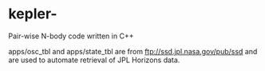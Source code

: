 # kepler-
Pair-wise N-body code written in C++

apps/osc_tbl and apps/state_tbl are from ftp://ssd.jpl.nasa.gov/pub/ssd
and are used to automate retrieval of JPL Horizons data.
